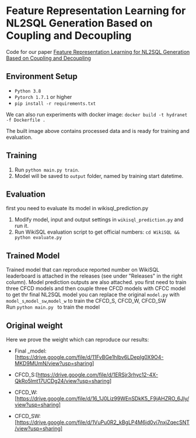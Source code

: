 # Feature Representation Learning for NL2SQL Generation Based on Coupling and Decoupling
Code for our paper [Feature Representation Learning for NL2SQL Generation Based on Coupling and Decoupling](https://arxiv.org/abs/2306.17646v1) 

## Environment Setup

* `Python 3.8`
* `Pytorch 1.7.1` or higher
* `pip install -r requirements.txt`

We can also run experiments with docker image:
`docker build -t hydranet -f Dockerfile .`

The built image above contains processed data and is ready for training and evaluation.

## Training
1. Run `python main.py train`.
2. Model will be saved to `output` folder, named by training start datetime.

## Evaluation
first you need  to evaluate its model in wikisql_prediction.py
1. Modify model, input and output settings in `wikisql_prediction.py` and run it.
2. Run WikiSQL evaluation script to get official numbers: `cd WikiSQL && python evaluate.py`

## Trained Model
Trained model that can reproduce reported number on WikiSQL leaderboard is attached in the releases (see under "Releases" in the right column). Model prediction outputs are also attached.
you first need to train three CFCD models and then couple three CFCD models with CFCC model to get thr final NL2SQL model
you can replace the original `model.py` with `model_s`,`model_sw`,`model_w` to train the CFCD_S, CFCD_W, CFCD_SW  
Run `python main.py ` to train the model

## Original weight
Here we prove the weight which can reproduce our results:

* Final _model: [https://drive.google.com/file/d/11FvBGe1hlbv6LDeplg0X9O4-MKD9MUmN/view?usp=sharing]

* CFCD_S:[https://drive.google.com/file/d/1ERSjr3rhyc12-4X-QkRo5lmt17UCDg24/view?usp=sharing]

* CFCD_W:[https://drive.google.com/file/d/16_1J0Liz99WEnSDkK5_F9jAHZRO_6JIy/view?usp=sharing]

* CFCD_SW:[https://drive.google.com/file/d/1VuPu0R2_kBgLP4M6jd0vi7nxjZqecSNT/view?usp=sharing]
